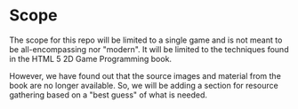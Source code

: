# Scope

The scope for this repo will be limited to a single game and is not meant to be all-encompassing nor "modern". It will be limited to the techniques found in the HTML 5 2D Game Programming book.

However, we have found out that the source images and material from the book are no longer available. So, we will be adding a section for resource gathering based on a "best guess" of what is needed.
